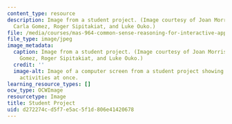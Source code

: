 ```yaml
---
content_type: resource
description: Image from a student project. (Image courtesy of Joan Morris-DiMico,
  Carla Gomez, Roger Sipitakiat, and Luke Ouko.)
file: /media/courses/mas-964-common-sense-reasoning-for-interactive-applications-fall-2002/d272274cd5f7e5ac5f1d806e41420678_mas-964f02.jpg
file_type: image/jpeg
image_metadata:
  caption: Image from a student project. (Image courtesy of Joan Morris-DiMico, Carla
    Gomez, Roger Sipitakiat, and Luke Ouko.)
  credit: ''
  image-alt: Image of a computer screen from a student project showing four different
    activities at once.
learning_resource_types: []
ocw_type: OCWImage
resourcetype: Image
title: Student Project
uid: d272274c-d5f7-e5ac-5f1d-806e41420678
---
```

